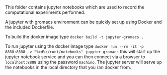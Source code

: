 This folder contains jupyter notebooks which are used to record the computational experiments performed.

A jupyter with gromacs environment can be quickly set up using Docker and the included Dockerfile.

To build the docker image type `docker build -t jupyter-gromacs .`

To run jupyter using the docker image type `docker run --rm -it -p 8888:8888 -v "%cd%:/root/notebooks" jupyter-gromacs` this will start up the jupyter notebook service and you can then connect via a browser to `localhost:8888` using the password `machino`. The jupyter server will serve up the notebooks in the local directory that you ran docker from.







